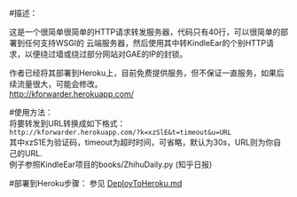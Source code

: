 #描述：  

这是一个很简单很简单的HTTP请求转发服务器，代码只有40行，可以很简单的部署到任何支持WSGI的
云端服务器，然后使用其中转KindleEar的个别HTTP请求，以便绕过墙或绕过部分网站对GAE的IP的封锁。

作者已经将其部署到Heroku上，目前免费提供服务，但不保证一直服务，如果后续流量很大，可能会修改。  
<http://kforwarder.herokuapp.com/>

#使用方法：  
将要转发到URL转换成如下格式：  
`http://kforwarder.herokuapp.com/?k=xzSlE&t=timeout&u=URL`  
其中xzS1E为验证码，timeout为超时时间，可省略，默认为30s，URL则为你自己的URL.  
例子参照KindleEar项目的books/ZhihuDaily.py (知乎日报)

#部署到Heroku步骤：
参见 [DeployToHeroku.md](https://github.com/cdhigh/forwarder/blob/master/DeployToHeroku.md)
